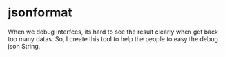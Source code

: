 # jsonformat
When we debug interfces, its hard to see the result clearly when get back too many datas.
So, I create this tool to help the people to easy the debug json String.
